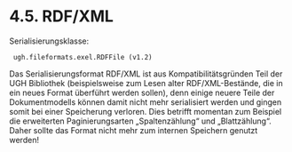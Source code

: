 # 4.5. RDF/XML

Serialisierungsklasse:

```text
 ugh.fileformats.exel.RDFFile (v1.2)
```

Das Serialisierungsformat RDF/XML ist aus Kompatibilitätsgründen Teil der UGH Bibliothek \(beispielsweise zum Lesen alter RDF/XML-Bestände, die in ein neues Format überführt werden sollen\), denn einige neuere Teile der Dokumentmodells können damit nicht mehr serialisiert werden und gingen somit bei einer Speicherung verloren. Dies betrifft momentan zum Beispiel die erweiterten Paginierungsarten „Spaltenzählung“ und „Blattzählung“. Daher sollte das Format nicht mehr zum internen Speichern genutzt werden!

